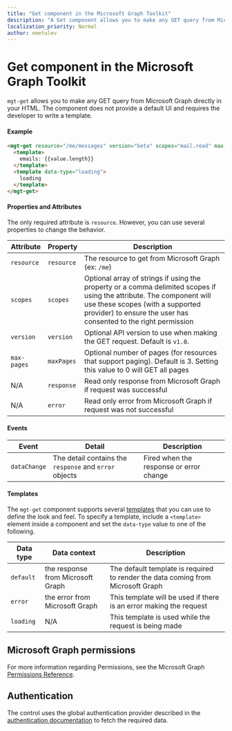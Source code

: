 ```yaml
---
title: "Get component in the Microsoft Graph Toolkit"
description: "A Get component allows you to make any GET query from Microsoft Graph directly in your HTML."
localization_priority: Normal
author: nmetulev
---
```


# Get component in the Microsoft Graph Toolkit

`mgt-get` allows you to make any GET query from Microsoft Graph directly in your HTML. The component does not provide a default UI and requires the developer to write a template.

#### Example

```html
<mgt-get resource="/me/messages" version="beta" scopes="mail.read" max-pages="2">
  <template>
    emails: {{value.length}}
  </template>
  <template data-type="loading">
    loading
  </template>
</mgt-get>
```

#### Properties and Attributes

The only required attribute is `resource`. However, you can use several properties to change the behavior.

| Attribute | Property  | Description |
| --- | --- | --- |
| `resource` | `resource` | The resource to get from Microsoft Graph (ex: `/me`) |
| `scopes` | `scopes` | Optional array of strings if using the property or a comma delimited scopes if using the attribute. The component will use these scopes (with a supported provider) to ensure the user has  consented to the right permission |
| `version` | `version` | Optional API version to use when making the GET request. Default is `v1.0`.  |
| `max-pages` | `maxPages` | Optional number of pages (for resources that support paging). Default is 3. Setting this value to 0 will GET all pages  |
| N/A | `response` | Read only response from Microsoft Graph if request was successful  |
| N/A |`error`| Read only error from Microsoft Graph if request was not successful |

#### Events
| Event | Detail | Description |
| --- | --- | --- |
| `dataChange` | The detail contains the `response` and `error` objects | Fired when the response or error change |

#### Templates

The `mgt-get` component supports several [templates](../templates.md) that you can use to define the look and feel. To specify a template, include a `<template>` element inside a component and set the `data-type` value to one of the following.

| Data type | Data context | Description |
| --- | --- | --- |
| `default` | the response from Microsoft Graph | The default template is required to render the data coming from Microsoft Graph  |
| `error` | the error from Microsoft Graph | This template will be used if there is an error making the request |
| `loading` | N/A | This template is used while the request is being made |

## Microsoft Graph permissions


For more information regarding Permissions, see the Microsoft Graph [Permissions Reference](https://docs.microsoft.com/en-us/graph/permissions-reference). 

## Authentication

The control uses the global authentication provider described in the [authentication documentation](./../providers.md) to fetch the required data.